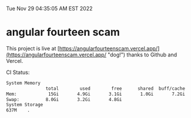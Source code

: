Tue Nov 29 04:35:05 AM EST 2022

# angular fourteen scam


This project is live at [https://angularfourteenscam.vercel.app/](https://angularfourteenscam.vercel.app/ "dog!") thanks to Github and Vercel.

CI Status: 

```bash
System Memory
               total        used        free      shared  buff/cache   available
Mem:            15Gi       4.9Gi       3.1Gi       1.0Gi       7.2Gi       9.0Gi
Swap:          8.0Gi       3.2Gi       4.8Gi
System Storage
637M	.
```
